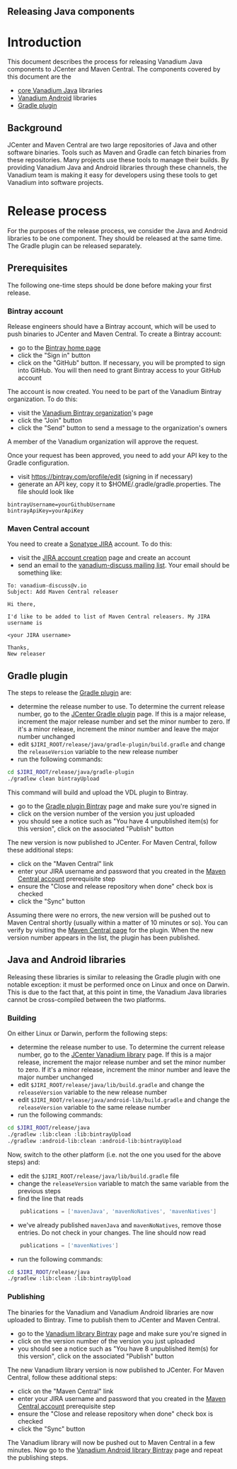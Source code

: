 Releasing Java components
-------------------------

# Introduction

This document describes the process for releasing Vanadium Java components to
JCenter and Maven Central. The components covered by this document are the

* [core Vanadium Java] libraries
* [Vanadium Android] libraries
* [Gradle plugin]

## Background

JCenter and Maven Central are two large repositories of Java and other software
binaries. Tools such as Maven and Gradle can fetch binaries from these
repositories. Many projects use these tools to manage their builds. By providing
Vanadium Java and Android libraries through these channels, the Vanadium team is
making it easy for developers using these tools to get Vanadium into software
projects.

# Release process

For the purposes of the release process, we consider the Java and Android
libraries to be one component. They should be released at the same time. The
Gradle plugin can be released separately.

## Prerequisites

The following one-time steps should be done before making your first release.

### Bintray account

Release engineers should have a Bintray account, which will be used to push
binaries to JCenter and Maven Central. To create a Bintray account:

* go to the [Bintray home page]
* click the "Sign in" button
* click on the "GitHub" button. If necessary, you will be prompted to sign into
  GitHub. You will then need to grant Bintray access to your GitHub account

The account is now created. You need to be part of the Vanadium Bintray
organization. To do this:

* visit the [Vanadium Bintray organization]'s page
* click the "Join" button
* click the "Send" button to send a message to the organization's owners

A member of the Vanadium organization will approve the request.

Once your request has been approved, you need to add your API key to the Gradle
configuration.

* visit https://bintray.com/profile/edit (signing in if necessary)
* generate an API key, copy it to $HOME/.gradle/gradle.properties. The file
  should look like

```
bintrayUsername=yourGithubUsername
bintrayApiKey=yourApiKey
```

### Maven Central account

You need to create a [Sonatype JIRA] account. To do this:

* visit the [JIRA account creation] page and create an account
* send an email to the [vanadium-discuss mailing list]. Your email should be
  something like:

```
To: vanadium-discuss@v.io
Subject: Add Maven Central releaser

Hi there,

I'd like to be added to list of Maven Central releasers. My JIRA username is

<your JIRA username>

Thanks,
New releaser
```

## Gradle plugin

The steps to release the [Gradle plugin] are:

* determine the release number to use. To determine the current release number,
  go to the [JCenter Gradle plugin] page. If this is a major release, increment the
  major release number and set the minor number to zero. If it's a minor
  release, increment the minor number and leave the major number unchanged
* edit `$JIRI_ROOT/release/java/gradle-plugin/build.gradle` and change the
  `releaseVersion` variable to the new release number
* run the following commands:

```sh
cd $JIRI_ROOT/release/java/gradle-plugin
./gradlew clean bintrayUpload
```

This command will build and upload the VDL plugin to Bintray.

* go to the [Gradle plugin Bintray] page and make sure you're signed in
* click on the version number of the version you just uploaded
* you should see a notice such as "You have 4 unpublished item(s) for this
  version", click on the associated "Publish" button

The new version is now published to JCenter. For Maven Central, follow these
additional steps:

* click on the "Maven Central" link
* enter your JIRA username and password that you created in the [Maven
  Central account](#maven-central-account) prerequisite step
* ensure the "Close and release repository when done" check box is checked
* click the "Sync" button

Assuming there were no errors, the new version will be pushed out to Maven
Central shortly (usually within a matter of 10 minutes or so). You can verify by
visiting the [Maven Central page] for the plugin. When the new version number
appears in the list, the plugin has been published.

## Java and Android libraries

Releasing these libraries is similar to releasing the Gradle plugin with one
notable exception: it must be performed once on Linux and once on Darwin. This
is due to the fact that, at this point in time, the Vanadium Java libraries
cannot be cross-compiled between the two platforms.

### Building

On either Linux or Darwin, perform the following steps:

* determine the release number to use. To determine the current release number,
  go to the [JCenter Vanadium library] page. If this is a major release,
  increment the major release number and set the minor number to zero. If it's a
  minor release, increment the minor number and leave the major number unchanged
* edit `$JIRI_ROOT/release/java/lib/build.gradle` and change the
  `releaseVersion` variable to the new release number
* edit `$JIRI_ROOT/release/java/android-lib/build.gradle` and change the
  `releaseVersion` variable to the same release number
* run the following commands:

```sh
cd $JIRI_ROOT/release/java
./gradlew :lib:clean :lib:bintrayUpload
./gradlew :android-lib:clean :android-lib:bintrayUpload
```

Now, switch to the other platform (i.e. not the one you used for the above
steps) and:

* edit the `$JIRI_ROOT/release/java/lib/build.gradle` file
* change the `releaseVersion` variable to match the same variable from the
  previous steps
* find the line that reads

```groovy
    publications = ['mavenJava', 'mavenNoNatives', 'mavenNatives']
```

* we've already published `mavenJava` and `mavenNoNatives`, remove those
  entries. Do not check in your changes. The line should now read

```groovy
    publications = ['mavenNatives']
```

* run the following commands:

```sh
cd $JIRI_ROOT/release/java
./gradlew :lib:clean :lib:bintrayUpload
```

### Publishing

The binaries for the Vanadium and Vanadium Android libraries are now uploaded
to Bintray. Time to publish them to JCenter and Maven Central.

* go to the [Vanadium library Bintray] page and make sure you're signed in
* click on the version number of the version you just uploaded
* you should see a notice such as "You have 8 unpublished item(s) for this
  version", click on the associated "Publish" button

The new Vanadium library version is now published to JCenter. For Maven
Central, follow these additional steps:

* click on the "Maven Central" link
* enter your JIRA username and password that you created in the [Maven
  Central account](#maven-central-account) prerequisite step
* ensure the "Close and release repository when done" check box is checked
* click the "Sync" button

The Vanadium library will now be pushed out to Maven Central in a few minutes.
Now go to the [Vanadium Android library Bintray] page and repeat the publishing
steps.

[core vanadium Java]: https://github.com/vanadium/java/tree/master/lib
[Vanadium Android]: https://github.com/vanadium/java/tree/master/android-lib
[Gradle plugin]: https://github.com/vanadium/java/tree/master/gradle-plugin
[Bintray home page]: https://bintray.com/
[Vanadium Bintray organization]: https://bintray.com/vanadium
[Sonatype JIRA]: https://issues.sonatype.org/
[JIRA account creation]: https://issues.sonatype.org/secure/Signup!default.jspa
[vanadium-discuss mailing list]: mailto:vanadium-discuss@v.io
[JCenter Gradle plugin]: https://jcenter.bintray.com/io/v/gradle-plugin/
[JCenter Vanadium library]: https://jcenter.bintray.com/io/v/vanadium/
[Gradle plugin Bintray]: https://bintray.com/vanadium/io.v/gradle-plugin/view
[Vanadium library Bintray]: https://bintray.com/vanadium/io.v/vanadium/view
[Vanadium Android library Bintray]: https://bintray.com/vanadium/io.v/vanadium-android/view
[Maven Central page]: https://repo1.maven.org/maven2/io/v/gradle-plugin/
